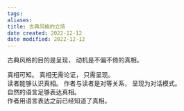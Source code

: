 ```yaml
---
tags: 
aliases: 
title: 古典风格的立场
date created: 2022-12-12
date modified: 2022-12-12
---
```


古典风格的目的是呈现， 动机是不偏不倚的真相。

真相可知。 
真相无需论证， 只需呈现。  
读者能够认识真相。 
作者与读者是对等关系， 呈现为对话模式。  
自然的语言足够表达真相。   
作者用语言表达之前已经知道了真相。   


### 